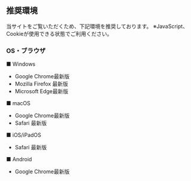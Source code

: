 
## <i class="mdi mdi-monitor" style="font-size:32px;color:#f67b01;position: relative;top: 6px;right: 4px;"></i>推奨環境

当サイトをご覧いただくため、下記環境を推奨しております。
※JavaScript、Cookieが使用できる状態でご利用ください。

### OS・ブラウザ

■ Windows

- Google Chrome最新版
- Mozilla Firefox 最新版
- Microsoft Edge最新版

■ macOS

- Google Chrome最新版
- Safari 最新版

■ iOS/iPadOS

- Safari 最新版

■ Android

- Google Chrome最新版
